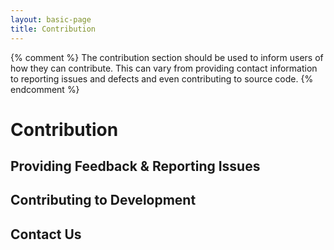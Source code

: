 ```yaml
---
layout: basic-page
title: Contribution
---
```

{% comment %}
The contribution section should be used to inform users of how they can contribute. This can vary from providing contact information to  reporting issues and defects and even contributing to source code.
{% endcomment %}

# Contribution

## Providing Feedback & Reporting Issues

## Contributing to Development 

## Contact Us
